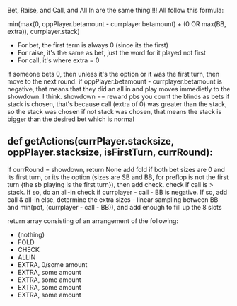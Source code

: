 Bet, Raise, and Call, and All In are the same thing!!!! All follow this formula:


min(max(0, oppPlayer.betamount - currplayer.betamount) + (0 OR max(BB, extra)), currplayer.stack)


- For bet, the first term is always 0 (since its the first)
- For raise, it's the same as bet, just the word for it played not first
- For call, it's where extra = 0


if someone bets 0, then unless it's the option or it was the first turn, then move to the next round.
if oppPlayer.betamount - currplayer.betamount is negative, that means that they did an all in and play moves immedietly to the showdown. I think.
showdown == reward pbs
you count the blinds as bets
if stack is chosen, that's because call (extra of 0) was greater than the stack, so the stack was chosen
if not stack was chosen, that means the stack is bigger than the desired bet which is normal


## def getActions(currPlayer.stacksize, oppPlayer.stacksize, isFirstTurn, currRound):

if currRound = showdown, return None
add fold
if both bet sizes are 0 and its first turn, or its the option (sizes are SB and BB, for preflop is not the first turn {the sb playing is the first turn}), then add check.
check if call is > stack. If so, do an all-in
check if currplayer - call - BB is negative. If so, add call & all-in
else, determine the extra sizes - linear sampling between BB and min(pot, (currplayer - call - BB)), and add enough to fill up the 8 slots

return array consisting of an arrangement of the following:
- (nothing)
- FOLD
- CHECK
- ALLIN
- EXTRA, 0/some amount
- EXTRA, some amount
- EXTRA, some amount
- EXTRA, some amount
- EXTRA, some amount